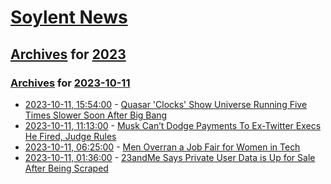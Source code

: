 # [Soylent News](../../../README.md)

## [Archives](../../index.md) for [2023](../index.md)

### [Archives](../../index.md) for [2023-10-11](index.md)

* [2023-10-11, 15:54:00](https://soylentnews.org/article.pl?sid=23/10/10/1154255&from=rss) - [Quasar 'Clocks' Show Universe Running Five Times Slower Soon After Big Bang](https://soylentnews.org/article.pl?sid=23/10/10/1154255&from=rss)
* [2023-10-11, 11:13:00](https://soylentnews.org/article.pl?sid=23/10/10/1150228&from=rss) - [Musk Can’t Dodge Payments To Ex-Twitter Execs He Fired, Judge Rules](https://soylentnews.org/article.pl?sid=23/10/10/1150228&from=rss)
* [2023-10-11, 06:25:00](https://soylentnews.org/article.pl?sid=23/10/10/027253&from=rss) - [Men Overran a Job Fair for Women in Tech](https://soylentnews.org/article.pl?sid=23/10/10/027253&from=rss)
* [2023-10-11, 01:36:00](https://soylentnews.org/article.pl?sid=23/10/10/0158253&from=rss) - [23andMe Says Private User Data is Up for Sale After Being Scraped](https://soylentnews.org/article.pl?sid=23/10/10/0158253&from=rss)
